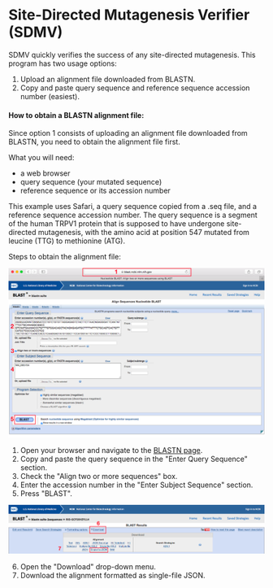 # Site-Directed Mutagenesis Verifier (SDMV)

SDMV quickly verifies the success of any site-directed mutagenesis. This program has two usage options: 

1. Upload an alignment file downloaded from BLASTN. 
2. Copy and paste query sequence and reference sequence accession number (easiest).

#### How to obtain a BLASTN alignment file:

Since option 1 consists of uploading an alignment file downloaded from BLASTN, you need to obtain the alignment file first. 

What you will need: 

- a web browser
- query sequence (your mutated sequence)
- reference sequence or its accession number

This example uses Safari, a query sequence copied from a .seq file, and a reference sequence accession number. The query sequence is a segment of the human TRPV1 protein that is supposed to have undergone site-directed mutagenesis, with the amino acid at position 547 mutated from leucine (TTG) to methionine (ATG). 

Steps to obtain the alignment file: 

![Steps for obtaining the alignment file](/img/blastn.png)

1. Open your browser and navigate to the [BLASTN page](https://blast.ncbi.nlm.nih.gov/Blast.cgi?PROGRAM=blastn&PAGE_TYPE=BlastSearch&LINK_LOC=blasthome).
2. Copy and paste the query sequence in the "Enter Query Sequence" section.
3. Check the "Align two or more sequences" box. 
4. Enter the accession number in the "Enter Subject Sequence" section.
5. Press "BLAST".

![Steps for obtaining the alignment file, part 2](img/blastn2.png)

6. Open the "Download" drop-down menu. 
7. Download the alignment formatted as single-file JSON.
